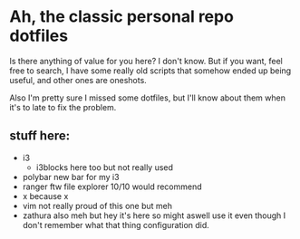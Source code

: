 
# Ah, the classic personal repo dotfiles

Is there anything of value for you here? I don't know.
But if you want, feel free to search, I have some really old scripts
that somehow ended up being useful, and other ones are oneshots.

Also I'm pretty sure I missed some dotfiles, but I'll know about them
when it's to late to fix the problem.

## stuff here:

- i3
  - i3blocks here too but not really used
- polybar
new bar for my i3
- ranger
ftw file explorer 10/10 would recommend
- x
because x
- vim
not really proud of this one but meh
- zathura
also meh but hey it's here so might aswell use it even though I don't remember what that thing configuration did.
